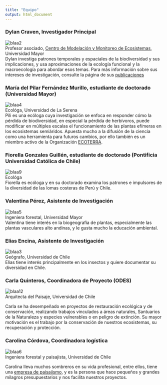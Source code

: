 ```yaml
---
title: "Equipo"
output: html_document
---
```

### Dylan Craven, Investigador Principal  
![blaa2](/images/dylancraven2.png)  
Profesor asociado, [Centro de Modelación y Monitoreo de Ecosistemas](https://cem.umayor.cl/), Universidad Mayor  
Dylan investiga patrones temporales y espaciales de la biodiversidad y sus implicaciones, y usa aproximaciones de la ecología funcional y la macroecología para abordar esos temas. Para más información sobre sus intereses de investigación, consulte la página de sus [publicaciones](/publications)   

### María del Pilar Fernández Murillo, estudiante de doctorado (Universidad Mayor)    
![blaa4](/images/Pili.png)    
Ecológa, Universidad de La Serena  
Pili es una ecóloga cuya investigación se enfoca en responder cómo la pérdida de biodiversidad, en especial la pérdida de herbívoros, puede modificar en múltiples escalas el funcionamiento de las plantas efímeras en los ecosistemas semiáridos.
Apuesta mucho a la difusión de la ciencia como una herramienta para futuros cambios, por ello también es un miembro activo de la Organización [ECOTERRA](https://ongecoterra.org/).  

### Fiorella Gonzales Guillén, estudiante de doctorado (Pontificia Universidad Católica de Chile)  
![blaa9](/images/Fiorella2.png)    
Ecológa  
Fiorella es ecóloga y en su doctorado examina los patrones e impulsores de la diversidad de las lomas costeras de Perú y Chile. 

### Valentina Pérez, Asistente de Investigación  
![blaa5](/images/ValentinaPerez.png)    
Ingeniera  forestal, Universidad Mayor  
Valentina tiene interés en la biogeografía de plantas, especialmente las plantas vasculares alto andinas, y le gusta mucho la educación ambiental.   

### Elias Encina, Asistente de Investigación  
![blaa3](/images/Elias2020.png)    
Geógrafo, Universidad de Chile  
Elias tiene interés principalmente en los insectos y quiere documentar su diversidad en 
Chile.  

### Carla Quinteros, Coordinadora de Proyecto (ODES)    
![blaa12](/images/CarlaQuinteros5.png)  
Arquitecta del Paisaje, Universidad de Chile  

Carla se ha desempeñado en proyectos de restauración ecológica y de conservación, realizando trabajos vinculados a áreas naturales, Santuarios de la Naturaleza y especies vulnerables o en peligro de extinción. Su mayor motivación es el trabajo por la conservación de nuestros ecosistemas, su recuperación y protección.

### Carolina Córdova, Coordinadora logística    
![blaa6](/images/carola.png)    
Ingeniera forestal y paisajista, Universidad de Chile  

Carolina lleva muchos sombreros en su vida profesional, entre ellos, tiene una [empresa de paisajismo](https://weinmannia.cl/), y es la persona que hace pequeños y grandes milagros presupuestarios y nos facilita nuestros proyectos. 
